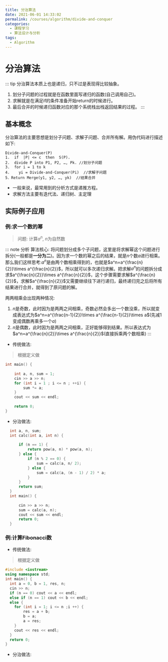```yaml
---
title: 分治算法
date: 2021-06-01 14:33:02
permalink: /courses/algorithm/divide-and-conquer
categories:
  - 课程学习
  - 算法设计与分析
tags: 
  - Algorithm
---
```


# 分治算法

::: tip
分治算法本质上也是递归，只不过是表现得比较抽象。

1. 划分子问题的过程就是在函数里面写递归的函数(自己调用自己)。
2. 求解就是在满足if的条件准备开始return的时候进行。
3. 最后合并的时候递归函数对应的那个系统栈出栈返回结果的过程。
:::

## 基本概念

分治算法的主要思想是划分子问题、求解子问题、合并所有解。用伪代码进行描述如下:
```
Divide-and-Conquer(P)   
1.  if  |P| <= c  then  S(P).
2.  divide P into P1, P2, …, Pk. //划分子问题
3.  for i = 1 to k 
4.    yi = Divide-and-Conquer(Pi)  //求解子问题
5．Return Merge(y1, y2, …, yk)  //结果合并
```

- 一般来说，最常用到的分析方式是递推方程。
- 求解方法主要有迭代法、递归树、主定理

## 实际例子应用


### 例:求一个数的幂

> 问题: 计算$a^n$, $n$为自然数

::: note 分析
算法核心: 将问题划分成多个子问题，这里是将求解幂这个问题进行拆分(一般都是**一分为二**)。因为求一个数的幂之后的结果，就是$n$个数$a$进行相乘。那么我们这样思考:$a^n$是由两个数相乘得到的，也就是$a^n=a^{\frac{n}{2}}\times a^{\frac{n}{2}}$，所以就可以多次递归求解。把求解$a^n$的问题拆分成求$a^{\frac{n}{2}}\times a^{\frac{n}{2}}$，这个步骤需要求解$a^{\frac{n}{2}}$，求解$a^{\frac{n}{2}}$又需要继续往下进行递归，最终递归完之后将所有结果进行合并，就得到了原问题的解。

两两相乘会出现两种情况:
1. $n$是奇数，此时因为是两两之间相乘，奇数必然会多出一个数没乘，所以就变成表达式为$a^n=a^{\frac{n-1}{2}}\times a^{\frac{n-1}{2}}\times a$(先减1变成偶数再乘多一个$a$)
2. $n$是偶数，此时因为是两两之间相乘，正好能够得到结果。所以表达式为$a^n=a^{\frac{n}{2}}\times a^{\frac{n}{2}}$(直接拆乘两个数相乘)
:::

- 传统做法:

> 根据定义做

```c++
int main() {
    
    int a, n, sum = 1;
    cin >> a >> n;
    for (int i = 1 ; i <= n ; ++i) {
        sum *= a;
    } 
    cout << sum << endl;
    
    return 0;
}
```

- 分治做法:

```c++
  int a, n, sum;
  int calc(int a, int n) {
      
      if (n == 1) {
          return pow(a, n) * pow(a, n);
      } else {
          if (n % 2 == 0) {
              sum = calc(a, n/ 2);
          } else {
              sum = calc(a, (n - 1) / 2) * a;
          }
      }
      return sum;
  }
  int main() {
      
      cin >> a >> n;
      sum = calc(a, n);
      cout << sum << endl;
      return 0;
  }
```

### 例:计算Fibonacci数

- 传统做法:

> 根据定义做

```c++
#include <iostream>
using namespace std;
int main() {
  int a = 0, b = 1, res, n;
  cin >> n;
  if (n == 0) cout << a << endl;
  else if (n == 1) cout << b << endl;
  else {
    for (int i = 1; i <= n ;i ++) {
        res = a + b;
        b = a;
        a = res;
    }
    cout << res << endl;
  }
  return 0;
}
```

- 分治做法:

```c++


```